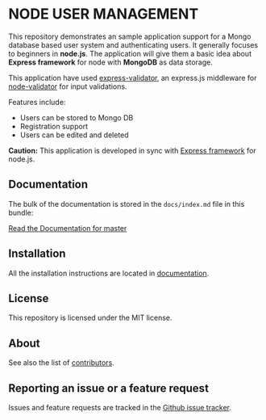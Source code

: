 NODE USER MANAGEMENT
====================

This repository demonstrates an sample application support for a Mongo database based user system and
authenticating users. It generally focuses to beginners in **node.js**.
The application will give them a basic idea about  **Express framework** for node with **MongoDB** as data storage.

This application have used [express-validator](https://github.com/ctavan/express-validator),
 an express.js middleware for [node-validator](https://github.com/chriso/node-validator) for input validations.

Features include:

- Users can be stored to Mongo DB
- Registration support
- Users can be edited and deleted

**Caution:** This application is developed in sync with [Express framework](http://expressjs.com/) for node.js.

Documentation
-------------

The bulk of the documentation is stored in the `docs/index.md`
file in this bundle:

[Read the Documentation for master](https://github.com/justin-john/node-user-management/blob/master/docs/index.md)

Installation
------------

All the installation instructions are located in [documentation](https://github.com/justin-john/node-user-management/blob/master/docs/index.md).

License
-------

This repository is licensed under the MIT license.

About
-----

See also the list of [contributors](https://github.com/justin-john/node-user-management/graphs/contributors).

Reporting an issue or a feature request
---------------------------------------

Issues and feature requests are tracked in the [Github issue tracker](https://github.com/justin-john/node-user-management/issues).

